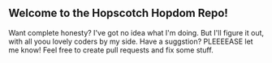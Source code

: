 ## Welcome to the Hopscotch Hopdom Repo!
Want complete honesty?
I've got no idea what I'm doing.
But I'll figure it out, with all yoou lovely coders by my side. 
Have a suggstion? PLEEEEASE let me know!
Feel free to create pull requests and fix some stuff.
